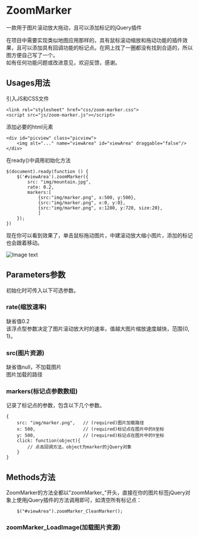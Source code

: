 # ZoomMarker
一款用于图片滚动放大拖动，且可以添加标记的jQuery插件  
  
在项目中需要实现类似地图应用那样的，具有鼠标滚动缩放和拖动功能的插件效果，且可以添加具有回调功能的标记点。在网上找了一圈都没有找到合适的，所以图方便自己写了一个。  
如有任何功能问题或改进意见，欢迎反馈，感谢。

## Usages用法  
引入JS和CSS文件  

    <link rel="stylesheet" href="css/zoom-marker.css">
    <script src="js/zoom-marker.js"></script>
添加必要的html元素  
    
    <div id="picview" class="picview">
        <img alt="..." name="viewArea" id="viewArea" draggable="false"/>
    </div>
在ready()中调用初始化方法  

    $(document).ready(function () {
        $('#viewArea').zoomMarker({
            src: "img/mountain.jpg",
            rate: 0.2,
            markers:[
                {src:"img/marker.png", x:500, y:500},
                {src:"img/marker.png", x:0, y:0},
                {src:"img/marker.png", x:1280, y:720, size:20},
                ]
        });
    })
现在你可以看到效果了，单击鼠标拖动图片，中建滚动放大缩小图片，添加的标记也会跟着移动。

![Image text](https://github.com/yeye0922/ZoomMarker/raw/master/screenshot/sc_1.png)  
## Parameters参数  
初始化时可传入以下可选参数。  
### rate(缩放速率)
缺省值0.2  
该浮点型参数决定了图片滚动放大时的速率，值越大图片缩放速度越快，范围{0, 1}。  
### src(图片资源)
缺省值null，不加载图片  
图片加载的路径  
### markers(标记点参数数组)
记录了标记点的参数，包含以下几个参数。  

    {
        src: "img/marker.png",   // (required)图片加载路径
        x: 500,                  // (required)标记点在图片中的X坐标
        y: 500,                  // (required)标记点在图片中的Y坐标
        click: function(object){
            // 点击回调方法，object为marker的jQuery对象
        }
    }

## Methods方法  
ZoomMarker的方法全都以"zoomMarker_"开头，直接在你的图片标签jQuery对象上使用jQuery插件的方法调用即可，如清空所有标记点：  

        $("#viewArea").zoomMarker_CleanMarker();
        
### zoomMarker_LoadImage(加载图片资源)  


